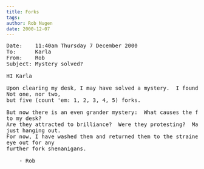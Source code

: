 ```yaml
---
title: Forks
tags: 
author: Rob Nugen
date: 2000-12-07
---
```


<pre>
Date:    11:40am Thursday 7 December 2000
To:      Karla
From:    Rob
Subject: Mystery solved?

HI Karla

Upon clearing my desk, I may have solved a mystery.  I found five forks.
Not one, nor two,
but five (count 'em: 1, 2, 3, 4, 5) forks.

But now there is an even grander mystery:  What causes the forks to migrate
to my desk?
Are they attracted to brilliance?  Were they protesting?  Maybe they were
just hanging out.
For now, I have washed them and returned them to the strainer.  I'll keep an
eye out for any
further fork shenanigans.

	- Rob
</pre>

